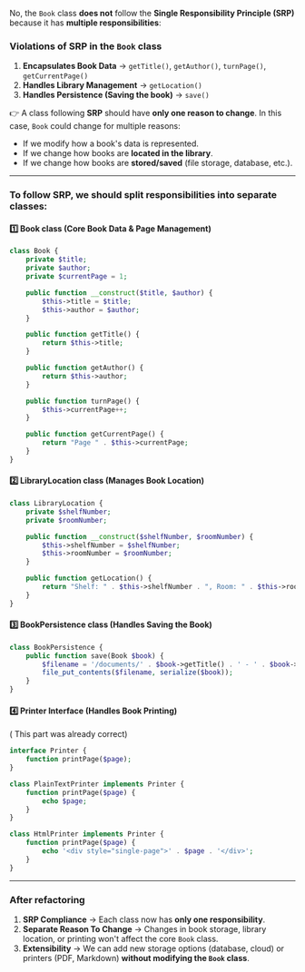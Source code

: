 No, the `Book` class **does not** follow the **Single Responsibility Principle (SRP)** because it has **multiple responsibilities**:

### **Violations of SRP in the `Book` class**
1. **Encapsulates Book Data** → `getTitle()`, `getAuthor()`, `turnPage()`, `getCurrentPage()`
2. **Handles Library Management** → `getLocation()`
3. **Handles Persistence (Saving the book)** → `save()`

👉 A class following **SRP** should have **only one reason to change**. In this case, `Book` could change for multiple reasons:
- If we modify how a book's data is represented.
- If we change how books are **located in the library**.
- If we change how books are **stored/saved** (file storage, database, etc.).

---

### To follow SRP, we should split responsibilities into **separate classes**:

#### **1️⃣ Book class (Core Book Data & Page Management)**
```php
class Book {
    private $title;
    private $author;
    private $currentPage = 1;

    public function __construct($title, $author) {
        $this->title = $title;
        $this->author = $author;
    }

    public function getTitle() {
        return $this->title;
    }

    public function getAuthor() {
        return $this->author;
    }

    public function turnPage() {
        $this->currentPage++;
    }

    public function getCurrentPage() {
        return "Page " . $this->currentPage;
    }
}
```

#### **2️⃣ LibraryLocation class (Manages Book Location)**
```php
class LibraryLocation {
    private $shelfNumber;
    private $roomNumber;

    public function __construct($shelfNumber, $roomNumber) {
        $this->shelfNumber = $shelfNumber;
        $this->roomNumber = $roomNumber;
    }

    public function getLocation() {
        return "Shelf: " . $this->shelfNumber . ", Room: " . $this->roomNumber;
    }
}
```

#### **3️⃣ BookPersistence class (Handles Saving the Book)**
```php
class BookPersistence {
    public function save(Book $book) {
        $filename = '/documents/' . $book->getTitle() . ' - ' . $book->getAuthor();
        file_put_contents($filename, serialize($book));
    }
}
```

#### **4️⃣ Printer Interface (Handles Book Printing)**
( This part was already correct)
```php
interface Printer {
    function printPage($page);
}

class PlainTextPrinter implements Printer {
    function printPage($page) {
        echo $page;
    }
}

class HtmlPrinter implements Printer {
    function printPage($page) {
        echo '<div style="single-page">' . $page . '</div>';
    }
}
```

---

### **After refactoring**
1. **SRP Compliance** → Each class now has **only one responsibility**.
2. **Separate Reason To Change** → Changes in book storage, library location, or printing won't affect the core `Book` class.
3. **Extensibility** → We can add new storage options (database, cloud) or printers (PDF, Markdown) **without modifying the `Book` class**.